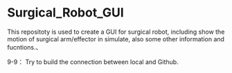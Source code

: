 # Surgical_Robot_GUI
This repositoty is used to create a GUI for surgical robot, including show the motion of surgical arm/effector in simulate, also some other information and fucntions.、

9-9： Try to build the connection between local and Github.
